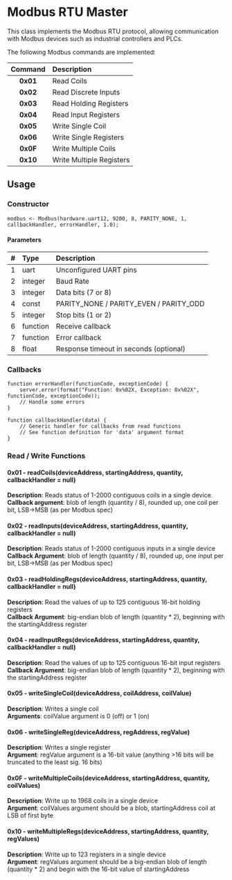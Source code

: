 # Modbus RTU Master #

This class implements the Modbus RTU protocol, allowing communication with Modbus devices such as industrial controllers and PLCs.

The following Modbus commands are implemented:

Command  | Description
:------: | :---------
**0x01** | Read Coils
**0x02** | Read Discrete Inputs
**0x03** | Read Holding Registers
**0x04** | Read Input Registers
**0x05** | Write Single Coil
**0x06** | Write Single Registers
**0x0F** | Write Multiple Coils
**0x10** | Write Multiple Registers


## Usage ##

### Constructor ###

```squirrel
modbus <- Modbus(hardware.uart12, 9200, 8, PARITY_NONE, 1, callbackHandler, errorHandler, 1.0);
```

#### Parameters ####
\#  | Type | Description
:-: | :--- | :------
1 | uart     | Unconfigured UART pins
2 | integer  | Baud Rate
3 | integer  | Data bits (7 or 8)
4 | const    | PARITY_NONE / PARITY_EVEN / PARITY_ODD
5 | integer  | Stop bits (1 or 2)
6 | function | Receive callback
7 | function | Error callback
8 | float    | Response timeout in seconds (optional)

### Callbacks ###

```squirrel
function errorHandler(functionCode, exceptionCode) {
    server.error(format("Function: 0x%02X, Exception: 0x%02X", functionCode, exceptionCode));
    // Handle some errors
}

function callbackHandler(data) {
    // Generic handler for callbacks from read functions
    // See function definition for 'data' argument format
}
```
### Read / Write Functions ###

#### 0x01 - readCoils(deviceAddress, startingAddress, quantity, callbackHandler = null)
**Description**: Reads status of 1-2000 contiguous coils in a single device.<br>
**Callback argument**: blob of length (quantity / 8), rounded up, one coil per bit, LSB->MSB (as per Modbus spec)

#### 0x02 - readInputs(deviceAddress, startingAddress, quantity, callbackHandler = null)
**Description**: Reads status of 1-2000 contiguous inputs in a single device<br>
**Callback Argument**: blob of length (quantity / 8), rounded up, one input per bit, LSB->MSB (as per Modbus spec)

#### 0x03 - readHoldingRegs(deviceAddress, startingAddress, quantity, callbackHandler = null)
**Description**: Read the values of up to 125 contiguous 16-bit holding registers<br>
**Callback Argument**: big-endian blob of length (quantity * 2), beginning with the startingAddress register

#### 0x04 - readInputRegs(deviceAddress, startingAddress, quantity, callbackHandler = null)
**Description**: Read the values of up to 125 contiguous 16-bit input registers<br>
**Callback Argument**: big-endian blob of length (quantity * 2), beginning with the startingAddress register

#### 0x05 - writeSingleCoil(deviceAddress, coilAddress, coilValue)
**Description**: Writes a single coil<br>
**Arguments**: coilValue argument is 0 (off) or 1 (on)

#### 0x06 - writeSingleReg(deviceAddress, regAddress, regValue)
**Description**: Writes a single register<br>
**Argument**: regValue argument is a 16-bit value (anything >16 bits will be truncated to the least sig. 16 bits)

#### 0x0F - writeMultipleCoils(deviceAddress, startingAddress, quantity, coilValues)
**Description**: Write up to 1968 coils in a single device<br>
**Argument**: coilValues argument should be a blob, startingAddress coil at LSB of first byte

#### 0x10 - writeMultipleRegs(deviceAddress, startingAddress, quantity, regValues)
**Description**: Write up to 123 registers in a single device<br>
**Argument**: regValues argument should be a big-endian blob of length (quantity * 2) and begin with the 16-bit value of startingAddress
